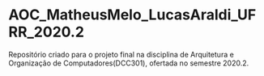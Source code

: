 # AOC_MatheusMelo_LucasAraldi_UFRR_2020.2
Repositório criado para o projeto final na disciplina de Arquitetura e Organização de Computadores(DCC301), ofertada no semestre 2020.2.

